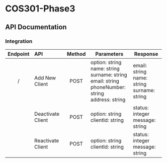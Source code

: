 # COS301-Phase3

## API Documentation

### Integration 


| Endpoint  | API              | Method 	| Parameters  | Response   | 
|:--------: |:------------     | :--:  	  | -------------|----------|
| /         |Add New Client    | POST   	| option: string <br/> name: string <br/> surname: string <br/> email: string <br/> phoneNumber:  string <br/> address: string <br/> | email: string <br> name: string <br> surname: string |
|           |Deactivate Client | POST     | option: string <br/> clientId: string | status: integer <br> message: string  |
|           |Reactivate Client | POST   	| option: string <br/> clientId: string | status: integer <br> message: string  |
